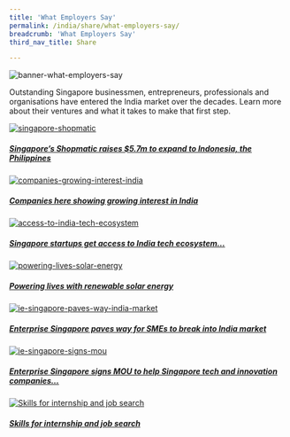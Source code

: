 ```yaml
---
title: 'What Employers Say'
permalink: /india/share/what-employers-say/
breadcrumb: 'What Employers Say'
third_nav_title: Share

---
```



![banner-what-employers-say](\images\india-employers\What-employers-say-new.jpg)

Outstanding Singapore businessmen, entrepreneurs, professionals and organisations have entered the India market over the decades. Learn more about their ventures and what it takes to make that first step.

<div>
	<div class="row is-multiline">
		<div class="col is-half-tablet padding--bottom--lg">
			<a href="/india/share/what-employers-say/singapore-shopmatic/" class="project-link">
				<img src="\images\india-employers\singapore-shopmatic.jpg" alt="singapore-shopmatic" class="project-image">
			<div class="project-card">
				<div class="project-title margin--bottom--xs">
					<h5><b>Singapore’s Shopmatic raises $5.7m to expand to Indonesia, the Philippines</b></h5>
				</div>
			</div>
			</a>
		</div>
		<div class="col is-half-tablet padding--bottom--lg">
			<a href="/india/share/what-employers-say/companies-growing-interest-india/" class="project-link">
				<img src="\images\india-employers\companies-growing-interest-india.jpg" alt="companies-growing-interest-india" class="project-image">
			<div class="project-card">
				<div class="project-title margin--bottom--xs">
					<h5><b>Companies here showing growing interest in India</b></h5>
				</div>
			</div>
			</a>
		</div>
	</div>
</div>

<p><p>

<div>
	<div class="row is-multiline">
		<div class="col is-half-tablet padding--bottom--lg">
			<a href="/india/share/what-employers-say/access-to-india-tech-ecosystem/" class="project-link">
				<img src="\images\india-employers\access-to-india-tech-ecosystem.jpg" alt="access-to-india-tech-ecosystem" class="project-image">
			<div class="project-card">
				<div class="project-title margin--bottom--xs">
					<h5><b>Singapore startups get access to India tech ecosystem...</b></h5>
				</div>
			</div>
			</a>
		</div>
		<div class="col is-half-tablet padding--bottom--lg">
			<a href="/india/share/what-employers-say/powering-lives-solar-energy/" class="project-link">
				<img src="\images\india-employers\powering-lives-solar-energy.jpg" alt="powering-lives-solar-energy" class="project-image">
			<div class="project-card">
				<div class="project-title margin--bottom--xs">
					<h5><b>Powering lives with renewable solar energy</b></h5>
				</div>
			</div>
			</a>
		</div>
	</div>
</div>

<p><p>

<div>
	<div class="row is-multiline">
		<div class="col is-half-tablet padding--bottom--lg">
			<a href="/india/share/enterprise-singapore-paves-way-india-market/" class="project-link">
				<img src="\images\india-employers\ie-singapore-paves-way-india-market.jpg" alt="ie-singapore-paves-way-india-market" class="project-image">
			<div class="project-card">
				<div class="project-title margin--bottom--xs">
					<h5><b>Enterprise Singapore paves way for SMEs to break into India market</b></h5>
				</div>
			</div>
			</a>
		</div>
		<div class="col is-half-tablet padding--bottom--lg">
			<a href="/india/share/what-employers-say/enterprise-singapore-signs-mou/" class="project-link">
				<img src="\images\india-employers\ie-singapore-signs-mou.jpg" alt="ie-singapore-signs-mou" class="project-image">
			<div class="project-card">
				<div class="project-title margin--bottom--xs">
					<h5><b>Enterprise Singapore signs MOU to help Singapore tech and innovation companies...</b></h5>
				</div>
			</div>
			</a>
		</div>
	</div>
</div>

<p><p><p><p>

<div>
	<div class="row is-multiline">
		<div class="col is-half-tablet padding--bottom--lg">
			<a href="/india/share/what-employers-say/skills-internship-job-search/" class="project-link">
				<img src="/images/india-employers/Skills-for-internship-small.jpg" alt="Skills for internship and job search" class="project-image">
			<div class="project-card">
				<div class="project-title margin--bottom--xs">
					<h5><b>Skills for internship and job search</b></h5>
				</div>
			</div>
			</a>
		</div>
	</div>
</div>

<p><p>